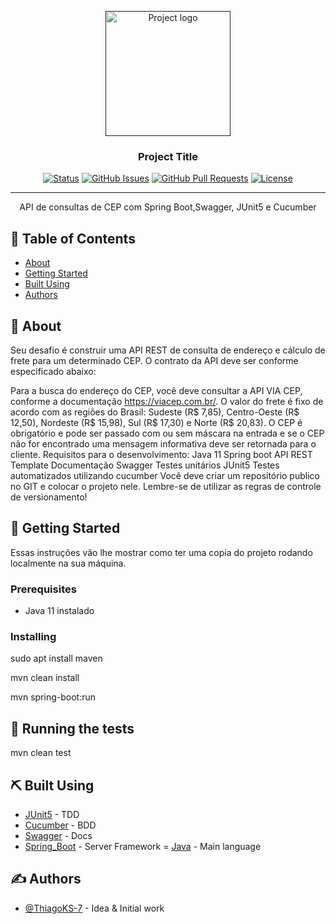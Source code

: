 <p align="center">
  <a href="" rel="noopener">
 <img width=200px height=200px src="https://i.imgur.com/6wj0hh6.jpg" alt="Project logo"></a>
</p>

<h3 align="center">Project Title</h3>

<div align="center">

[![Status](https://img.shields.io/badge/status-active-success.svg)]()
[![GitHub Issues](https://img.shields.io/github/issues/kylelobo/The-Documentation-Compendium.svg)](https://github.com/kylelobo/The-Documentation-Compendium/issues)
[![GitHub Pull Requests](https://img.shields.io/github/issues-pr/kylelobo/The-Documentation-Compendium.svg)](https://github.com/kylelobo/The-Documentation-Compendium/pulls)
[![License](https://img.shields.io/badge/license-MIT-blue.svg)](/LICENSE)

</div>

---

<p align="center">
API de consultas de CEP com Spring Boot,Swagger, JUnit5 e Cucumber
</p>

## 📝 Table of Contents

- [About](#about)
- [Getting Started](#getting_started)
- [Built Using](#built_using)
- [Authors](#authors)

## 🧐 About <a name = "about"></a>

Seu desafio é construir uma API REST de consulta de endereço e cálculo de frete para
um determinado CEP. O contrato da API deve ser conforme especificado abaixo:


Para a busca do endereço do CEP, você deve consultar a API VIA CEP, conforme a
documentação https://viacep.com.br/. O valor do frete é fixo de acordo com as regiões
do Brasil: Sudeste (R$ 7,85), Centro-Oeste (R$ 12,50), Nordeste (R$ 15,98), Sul (R$
17,30) e Norte (R$ 20,83). O CEP é obrigatório e pode ser passado com ou sem máscara
na entrada e se o CEP não for encontrado uma mensagem informativa deve ser retornada
para o cliente.
Requisitos para o desenvolvimento:
Java 11
Spring boot
API REST Template
Documentação Swagger
Testes unitários JUnit5
Testes automatizados utilizando cucumber
Você deve criar um repositório publico no GIT e colocar o projeto nele. Lembre-se de
utilizar as regras de controle de versionamento!

## 🏁 Getting Started <a name = "getting_started"></a>

Essas instruções vão lhe  mostrar como ter uma copia do projeto rodando localmente na sua máquina.

### Prerequisites

- Java 11 instalado

### Installing

sudo apt install maven

mvn clean install

mvn spring-boot:run

## 🔧 Running the tests <a name = "tests"></a>

mvn clean test

## ⛏️ Built Using <a name = "built_using"></a>

- [JUnit5](https://junit.org/junit5/) - TDD
- [Cucumber](https://cucumber.io/) - BDD
- [Swagger](https://swagger.io/) - Docs
- [Spring_Boot](https://spring.io/) - Server Framework
= [Java](https://www.java.com/pt-BR/) - Main language

## ✍️ Authors <a name = "authors"></a>

- [@ThiagoKS-7](https://github.com/ThiagoKS-7) - Idea & Initial work
